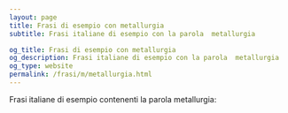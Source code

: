 ```yaml
---
layout: page
title: Frasi di esempio con metallurgia 
subtitle: Frasi italiane di esempio con la parola  metallurgia

og_title: Frasi di esempio con metallurgia 
og_description: Frasi italiane di esempio con la parola  metallurgia
og_type: website
permalink: /frasi/m/metallurgia.html
---
```


Frasi italiane di esempio contenenti la parola metallurgia:


